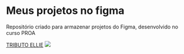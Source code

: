 # Meus projetos no figma
Repositório criado para armazenar projetos do Figma, desenvolvido no curso PROA

<a href="https://www.figma.com/file/JGBImGd8HM8ACVViCqs0bn/ELLIE-TRIBUTO?type=design&node-id=5%3A4&mode=design&t=LtnGWulCJkpGbn7W-1">TRIBUTO ELLIE</a>
<img src="file:///C:/Users/jplou/Downloads/Slide%2016_9%20-%201.png">
